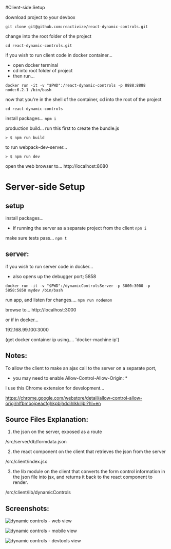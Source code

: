 
#Client-side Setup

download project to your devbox

``` git clone git@github.com:reactivize/react-dynamic-controls.git ```



change into the root folder of the project

``` cd react-dynamic-controls.git ```



if you wish to run client code in docker container...
- open docker terminal
- cd into root folder of project
- then run...
```
docker run -it -v "$PWD":/react-dynamic-controls -p 8888:8888 node:6.2.1 /bin/bash
```


now that you're in the shell of the container, cd into the root of the project

``` cd react-dynamic-controls ```



install packages...
``` npm i ```


production build...
run this first to create the bundle.js
```
> $ npm run build
```


to run webpack-dev-server... 

```
> $ npm run dev
```

open the web browser to...
http://localhost:8080




# Server-side Setup


## setup


install packages...
- if running the server as a separate project from the client
``` npm i ```


make sure tests pass...
``` npm t ```



## server:
if you wish to run server code in docker...
- also opens up the debugger port; 5858
```
docker run -it -v "$PWD":/dynamicControlsServer -p 3000:3000 -p 5858:5858 mydev /bin/bash
```


run app, and listen for changes....
``` npm run nodemon ```


browse to...
http://localhost:3000

or if in docker...

192.168.99.100:3000

(get docker container ip using.... 'docker-machine ip')



## Notes:
To allow the client to make an ajax call to the server on a separate port,
- you may need to enable Allow-Control-Allow-Origin: * 

I use this Chrome extension for development...

https://chrome.google.com/webstore/detail/allow-control-allow-origi/nlfbmbojpeacfghkpbjhddihlkkiljbi?hl=en


## Source Files Explanation:

1. the json on the server, exposed as a route

/src/server/db/formdata.json


2. the react component on the client that retrieves the json from the server

/src/client/index.jsx


3. the lib module on the client that converts the form control information in the json file into jsx, and returns it back to the react component to render.

/src/client/lib/dynamicControls








## Screenshots:

![dynamic controls - web view](https://s32.postimg.org/dzakzisdx/questionswide.jpg)

![dynamic controls - mobile view](https://s32.postimg.org/oxluhpgz9/questionsmobile.jpg)

![dynamic controls - devtools view](https://s32.postimg.org/ive7r7sj9/questionaire_Console_After_Submit.jpg)





